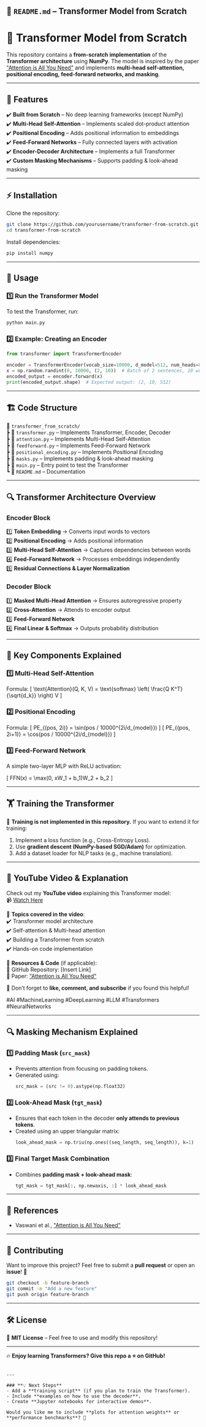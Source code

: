 ## **📜 `README.md` – Transformer Model from Scratch**  


# 🚀 Transformer Model from Scratch

This repository contains a **from-scratch implementation** of the **Transformer architecture** using **NumPy**. The model is inspired by the paper ["Attention is All You Need"](https://arxiv.org/abs/1706.03762) and implements **multi-head self-attention, positional encoding, feed-forward networks, and masking**.

---

## 📌 Features

✔️ **Built from Scratch** – No deep learning frameworks (except NumPy)  
✔️ **Multi-Head Self-Attention** – Implements scaled dot-product attention  
✔️ **Positional Encoding** – Adds positional information to embeddings  
✔️ **Feed-Forward Networks** – Fully connected layers with activation  
✔️ **Encoder-Decoder Architecture** – Implements a full Transformer  
✔️ **Custom Masking Mechanisms** – Supports padding & look-ahead masking  

---

## ⚡ Installation

Clone the repository:

```bash
git clone https://github.com/yourusername/transformer-from-scratch.git
cd transformer-from-scratch
```

Install dependencies:

```bash
pip install numpy
```

---

## 🚀 Usage

### **1️⃣ Run the Transformer Model**
To test the Transformer, run:

```bash
python main.py
```

### **2️⃣ Example: Creating an Encoder**
```python
from transformer import TransformerEncoder

encoder = TransformerEncoder(vocab_size=10000, d_model=512, num_heads=8, num_layers=6, d_ff=2048)
x = np.random.randint(0, 10000, (2, 10))  # Batch of 2 sentences, 10 words each
encoded_output = encoder.forward(x)
print(encoded_output.shape)  # Expected output: (2, 10, 512)
```

---

## 🏗️ Code Structure

📂 `transformer_from_scratch/`  
┣ 📜 `transformer.py` – Implements Transformer, Encoder, Decoder  
┣ 📜 `attention.py` – Implements Multi-Head Self-Attention  
┣ 📜 `feedforward.py` – Implements Feed-Forward Network  
┣ 📜 `positional_encoding.py` – Implements Positional Encoding  
┣ 📜 `masks.py` – Implements padding & look-ahead masking  
┣ 📜 `main.py` – Entry point to test the Transformer  
┗ 📜 `README.md` – Documentation  

---

## 🔍 Transformer Architecture Overview

### **Encoder Block**
1️⃣ **Token Embedding** → Converts input words to vectors  
2️⃣ **Positional Encoding** → Adds positional information  
3️⃣ **Multi-Head Self-Attention** → Captures dependencies between words  
4️⃣ **Feed-Forward Network** → Processes embeddings independently  
5️⃣ **Residual Connections & Layer Normalization**  

### **Decoder Block**
1️⃣ **Masked Multi-Head Attention** → Ensures autoregressive property  
2️⃣ **Cross-Attention** → Attends to encoder output  
3️⃣ **Feed-Forward Network**  
4️⃣ **Final Linear & Softmax** → Outputs probability distribution  

---

## 🧩 Key Components Explained

### **1️⃣ Multi-Head Self-Attention**
Formula:
\[
\text{Attention}(Q, K, V) = \text{softmax} \left( \frac{Q K^T}{\sqrt{d_k}} \right) V
\]

### **2️⃣ Positional Encoding**
Formula:
\[
PE_{(pos, 2i)} = \sin(pos / 10000^{2i/d_{model}})
\]
\[
PE_{(pos, 2i+1)} = \cos(pos / 10000^{2i/d_{model}})
\]

### **3️⃣ Feed-Forward Network**
A simple two-layer MLP with ReLU activation:

\[
FFN(x) = \max(0, xW_1 + b_1)W_2 + b_2
\]

---

## 🏋️ Training the Transformer

🚧 **Training is not implemented in this repository.** If you want to extend it for training:  
1. Implement a loss function (e.g., Cross-Entropy Loss).  
2. Use **gradient descent (NumPy-based SGD/Adam)** for optimization.  
3. Add a dataset loader for NLP tasks (e.g., machine translation).  

---

## 🎥 YouTube Video & Explanation

Check out my **YouTube video** explaining this Transformer model:  
📹 [Watch Here](https://youtu.be/iFH8ZAWyLI4)  

🔹 **Topics covered in the video**:  
✔️ Transformer model architecture  
✔️ Self-attention & Multi-head attention  
✔️ Building a Transformer from scratch  
✔️ Hands-on code implementation  

🔹 **Resources & Code** (if applicable):  
📜 GitHub Repository: [Insert Link]  
📘 Paper: ["Attention is All You Need"](https://arxiv.org/abs/1706.03762)  

🎥 Don’t forget to **like, comment, and subscribe** if you found this helpful!  

#AI #MachineLearning #DeepLearning #LLM #Transformers #NeuralNetworks  

---

## 🔍 Masking Mechanism Explained

### **1️⃣ Padding Mask (`src_mask`)**
- Prevents attention from focusing on padding tokens.
- Generated using:
  ```python
  src_mask = (src != 0).astype(np.float32)
  ```

### **2️⃣ Look-Ahead Mask (`tgt_mask`)**
- Ensures that each token in the decoder **only attends to previous tokens**.
- Created using an upper triangular matrix:
  ```python
  look_ahead_mask = np.triu(np.ones((seq_length, seq_length)), k=1)
  ```

### **3️⃣ Final Target Mask Combination**
- Combines **padding mask + look-ahead mask**:
  ```python
  tgt_mask = tgt_mask[:, np.newaxis, :] * look_ahead_mask
  ```

---

## 📝 References

- Vaswani et al., ["Attention is All You Need"](https://arxiv.org/abs/1706.03762)

---

## 🌟 Contributing

Want to improve this project? Feel free to submit a **pull request** or open an **issue**! 🚀  

```bash
git checkout -b feature-branch
git commit -m "Add a new feature"
git push origin feature-branch
```

---

## 🛠️ License

📜 **MIT License** – Feel free to use and modify this repository!  

---

🔥 **Enjoy learning Transformers? Give this repo a ⭐ on GitHub!**  
```

---

### **💡 Next Steps**
- Add a **training script** (if you plan to train the Transformer).
- Include **examples on how to use the decoder**.
- Create **Jupyter notebooks for interactive demos**.

Would you like me to include **plots for attention weights** or **performance benchmarks**? 🚀
